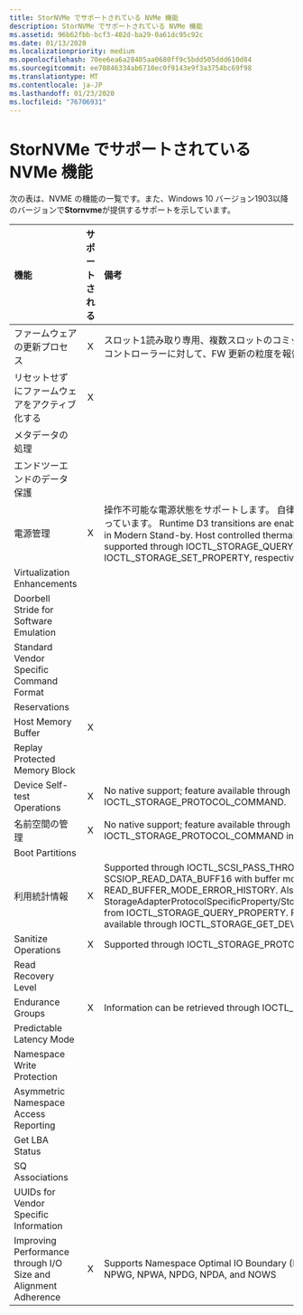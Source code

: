 ```yaml
---
title: StorNVMe でサポートされている NVMe 機能
description: StorNVMe でサポートされている NVMe 機能
ms.assetid: 96b62fbb-bcf3-402d-ba29-0a61dc95c92c
ms.date: 01/13/2020
ms.localizationpriority: medium
ms.openlocfilehash: 70ee6ea6a28405aa0680ff9c5bdd505ddd610d84
ms.sourcegitcommit: ee70846334ab6710ec0f9143e9f3a3754bc69f98
ms.translationtype: MT
ms.contentlocale: ja-JP
ms.lasthandoff: 01/23/2020
ms.locfileid: "76706931"
---
```

# <a name="nvme-features-supported-by-stornvme"></a>StorNVMe でサポートされている NVMe 機能

次の表は、NVME の機能の一覧です。また、Windows 10 バージョン1903以降のバージョンで**Stornvme**が提供するサポートを示しています。

| 機能  | サポートされる | 備考 |
| :------- | :-------: | :------- |
| ファームウェアの更新プロセス                                        | X |  スロット1読み取り専用、複数スロットのコミット/ダウンロードをサポートします。 コントローラーに対して、FW 更新の粒度を報告します。 |
| リセットせずにファームウェアをアクティブ化する                              | X | |
| メタデータの処理                                              |   | |
| エンドツーエンドのデータ保護                                     |   | |
| 電源管理                                               | X | 操作不可能な電源状態をサポートします。 自律電源状態の移行は、既定では無効になっています。 Runtime D3 transitions are enabled by default for selected platforms in Modern Stand-by. Host controlled thermal management Get and Set features supported through IOCTL_STORAGE_QUERY_PROPERTY and IOCTL_STORAGE_SET_PROPERTY, respectively. |
| Virtualization Enhancements                                    |   | |
| Doorbell Stride for Software Emulation                         |   | |
| Standard Vendor Specific Command Format                        |   | |
| Reservations                                                   |   | |
| Host Memory Buffer                                             | X | |
| Replay Protected Memory Block                                  |   | |
| Device Self-test Operations                                    | X | No native support; feature available through IOCTL_STORAGE_PROTOCOL_COMMAND.|
| 名前空間の管理                                           | X | No native support; feature available through IOCTL_STORAGE_PROTOCOL_COMMAND in WinPE mode. |
| Boot Partitions                                                |   | |
| 利用統計情報                                                      | X | Supported through IOCTL_SCSI_PASS_THROUGH using command SCSIOP_READ_DATA_BUFF16 with buffer mode as READ_BUFFER_MODE_ERROR_HISTORY. Also available through StorageAdapterProtocolSpecificProperty/StorageDeviceProtocolSpecificProperty from IOCTL_STORAGE_QUERY_PROPERTY. For host telemetry, this is also available through IOCTL_STORAGE_GET_DEVICE_INTERNAL_LOG. |
| Sanitize Operations                                            | X | Supported through IOCTL_STORAGE_PROTOCOL_COMMAND in WinPE mode. |
| Read Recovery Level                                            |   | |
| Endurance Groups                                               | X | Information can be retrieved through IOCTL_STORAGE_QUERY_PROPERTY |
| Predictable Latency Mode                                       |   | |
| Namespace Write Protection                                     |   | |
| Asymmetric Namespace Access Reporting                          |   | |
| Get LBA Status                                                 |   | |
| SQ Associations                                                |   | |
| UUIDs for Vendor Specific Information                          |   | |
| Improving Performance through I/O Size and Alignment Adherence | X | Supports Namespace Optimal IO Boundary (NOIOB). Currently doesn't support NPWG, NPWA, NPDG, NPDA, and NOWS |

<!---  Everything commented out was provided by Vishal but is not in NVME Spec Section 8

| Directives                                                     | X | Supports Stream and Identify directive |
|                                                                |   | |
| Version Compliance                                             | X | Compliance of version <= 1.4 |
| Recommended Arbitration Burst                                  | X | User could set any value apart from controller reported value through registry key ArbitrationBurst |
| Controller Multi-path IO                                       |   | |
| Namespace sharing capabilities                                 |   | |
| Maximum Data Transfer Size Support                             | X | |
| Runtime D3 latency                                             | X | |
| Namespace Attribute Notices event                              | X | Log the event and trigger namespace reenumeration based on change log |
| Firmware Activation Notices event                              | X | Log the event and read the log page |
| Endurance Group Event Aggregate Log Page notices event         |   | |
| Controller Attributes                                          | X | Non-operational Power State Permissive Mode and NVM Sets are checked and used |
| NVM Sets                                                       | X | |
| FRU Globally Unique Identifier                                 |   | |
| Security Send/Security Receive Support                         | X | |
| Format NVM Support                                             | X | Supported through SCSI sanitize |
| NVMe-MI Send and NVMe-MI Receive                               | X | Supported through IOCTL_STORAGE_PROTOCOL_COMMAND in WinPE mode |
| Doorbell Buffer Config Support                                 |   | |
| Abort Command Support with Specified Limits                    |   | |
| Asynchronous Event Request Support                             | X | Supports limited to event count of 4 |
| SMART Log Page Support                                         | X | Supports log page per Namespace |
| Command Supported and Effects Log Page Support                 | X | Checked for vendor specific command execution |
| Extended Data for Log Page                                     | X | Supported through IOCTL_STORAGE_QUERY_PROPERTY |
| Persistent Event Log Support                                   |   | |
| Firmware Activation maximum time support                       |   | Currently not supported even though firmware activation without reset is supported |
| Firmware Update Granularity                                    | X | |
| Keep Alive Support                                             |   | |
| Temperature Report                                             | X | WCTEMP and CCTEMP. Accessible though IOCTL_STORAGE_QUERY_PROPERTY |
| Multiple Namespaces                                            | X | Supports runtime enumeration of namespaces |
| Compare Command                                                | X | Supported through IOCTL_STORAGE_PROTOCOL_COMMAND in WinPE mode |
| Write Uncorrectable Command                                    |   | |
| Dataset Management Command                                     | X | |
| Write Zeroes                                                   |   | |
| Set Features Save Option                                       | X | Currently only used for VWC persistent setting |
| Timestamp                                                      | X | |
| Verify Command                                                 |   | |
| Fused Operations (Compare and Write)                           |   | |
| Volatile Write Cache                                           | X | |
| Atomic Write Unit Normal                                       |   | |
| NVMe Qualified Names                                           |   | |
| Namespace Thinprovisioning                                     | X | |
| NVMe Boot                                                      | X | |
| Controller Fatal Status Condition                              | X | Log the event and continue with controller re-initialization |
--->
